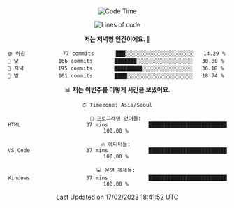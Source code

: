 <div align="center">

<br />

 <!--START_SECTION:waka-->
![Code Time](http://img.shields.io/badge/Code%20Time-292%20hrs%2044%20mins-blue)

![Lines of code](https://img.shields.io/badge/%EC%A0%80%EB%8A%94%20%EC%97%AC%ED%83%9C%EA%B9%8C%EC%A7%80%20-1%20Million%20%EC%A4%84%EC%9D%98%20%EC%BD%94%EB%93%9C%EB%A5%BC%20%EC%9E%91%EC%84%B1%ED%96%88%EC%96%B4%EC%9A%94.-blue)

**저는 저녁형 인간이에요. 🦉** 

```text
🌞 아침            77 commits       ███░░░░░░░░░░░░░░░░░░░░░░   14.29 % 
🌆 낮　           166 commits       ███████░░░░░░░░░░░░░░░░░░   30.80 % 
🌃 저녁           195 commits       █████████░░░░░░░░░░░░░░░░   36.18 % 
🌙 밤　           101 commits       ████░░░░░░░░░░░░░░░░░░░░░   18.74 % 

```


📊 **저는 이번주를 이렇게 시간을 보냈어요.** 

```text
⌚︎ Timezone: Asia/Seoul

💬 프로그래밍 언어들: 
HTML                     37 mins             █████████████████████████   100.00 % 

🔥 에디터들: 
VS Code                  37 mins             █████████████████████████   100.00 % 

💻 운영 체제들: 
Windows                  37 mins             █████████████████████████   100.00 % 

```


 Last Updated on 17/02/2023 18:41:52 UTC
<!--END_SECTION:waka-->

</div>
